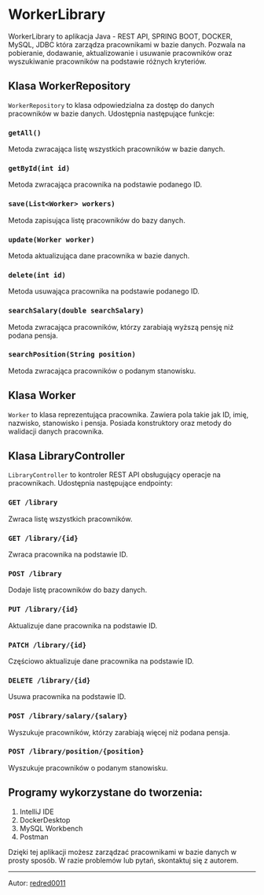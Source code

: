 # WorkerLibrary

WorkerLibrary to aplikacja Java - REST API, SPRING BOOT, DOCKER, MySQL, JDBC która zarządza pracownikami w bazie danych. 
Pozwala na pobieranie, dodawanie, aktualizowanie i usuwanie pracowników oraz wyszukiwanie pracowników na podstawie różnych kryteriów.

## Klasa WorkerRepository

`WorkerRepository` to klasa odpowiedzialna za dostęp do danych pracowników w bazie danych. Udostępnia następujące funkcje:

### `getAll()`

Metoda zwracająca listę wszystkich pracowników w bazie danych.

### `getById(int id)`

Metoda zwracająca pracownika na podstawie podanego ID.

### `save(List<Worker> workers)`

Metoda zapisująca listę pracowników do bazy danych.

### `update(Worker worker)`

Metoda aktualizująca dane pracownika w bazie danych.

### `delete(int id)`

Metoda usuwająca pracownika na podstawie podanego ID.

### `searchSalary(double searchSalary)`

Metoda zwracająca pracowników, którzy zarabiają wyższą pensję niż podana pensja.

### `searchPosition(String position)`

Metoda zwracająca pracowników o podanym stanowisku.

## Klasa Worker

`Worker` to klasa reprezentująca pracownika. Zawiera pola takie jak ID, imię, nazwisko, stanowisko i pensja. Posiada konstruktory oraz metody do walidacji danych pracownika.

## Klasa LibraryController

`LibraryController` to kontroler REST API obsługujący operacje na pracownikach. Udostępnia następujące endpointy:

### `GET /library`

Zwraca listę wszystkich pracowników.

### `GET /library/{id}`

Zwraca pracownika na podstawie ID.

### `POST /library`

Dodaje listę pracowników do bazy danych.

### `PUT /library/{id}`

Aktualizuje dane pracownika na podstawie ID.

### `PATCH /library/{id}`

Częściowo aktualizuje dane pracownika na podstawie ID.

### `DELETE /library/{id}`

Usuwa pracownika na podstawie ID.

### `POST /library/salary/{salary}`

Wyszukuje pracowników, którzy zarabiają więcej niż podana pensja.

### `POST /library/position/{position}`

Wyszukuje pracowników o podanym stanowisku.

## Programy wykorzystane do tworzenia:

1. IntelliJ IDE
2. DockerDesktop
3. MySQL Workbench
4. Postman 

Dzięki tej aplikacji możesz zarządzać pracownikami w bazie danych w prosty sposób. W razie problemów lub pytań, skontaktuj się z autorem.

---

Autor: [redred0011](https://github.com/redred0011)
